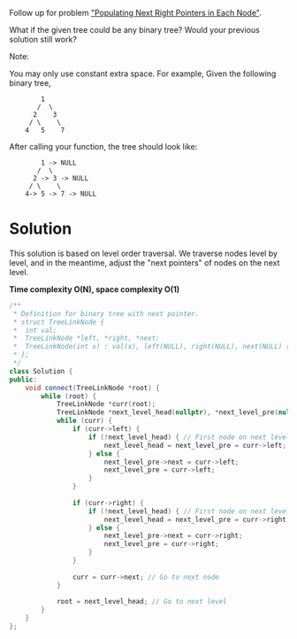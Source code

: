 Follow up for problem ["Populating Next Right Pointers in Each Node"](https://leetcode.com/problems/populating-next-right-pointers-in-each-node/).

What if the given tree could be any binary tree? Would your previous solution still work?

Note:

You may only use constant extra space.
For example,
Given the following binary tree,

```
        1
       /  \
      2    3
     / \    \
    4   5    7
```
                                                                      
After calling your function, the tree should look like:

```
        1 -> NULL
       /  \
      2 -> 3 -> NULL
     / \    \
    4-> 5 -> 7 -> NULL
```
                                                                      
# Solution

This solution is based on level order traversal. We traverse nodes level by level, and in the meantime, adjust the "next pointers" of nodes on the next level.

__Time complexity O(N), space complexity O(1)__

```cpp
/**
 * Definition for binary tree with next pointer.
 * struct TreeLinkNode {
 *  int val;
 *  TreeLinkNode *left, *right, *next;
 *  TreeLinkNode(int x) : val(x), left(NULL), right(NULL), next(NULL) {}
 * };
 */
class Solution {
public:
    void connect(TreeLinkNode *root) {      
        while (root) {
            TreeLinkNode *curr(root);
            TreeLinkNode *next_level_head(nullptr), *next_level_pre(nullptr);
            while (curr) {
                if (curr->left) {
                    if (!next_level_head) { // First node on next level
                        next_level_head = next_level_pre = curr->left;
                    } else {
                        next_level_pre->next = curr->left;
                        next_level_pre = curr->left;
                    }
                }
                
                if (curr->right) {
                    if (!next_level_head) { // First node on next level
                        next_level_head = next_level_pre = curr->right;
                    } else {
                        next_level_pre->next = curr->right;
                        next_level_pre = curr->right;
                    }
                }
                
                curr = curr->next; // Go to next node
            }
            
            root = next_level_head; // Go to next level
        }
    }
};
```

